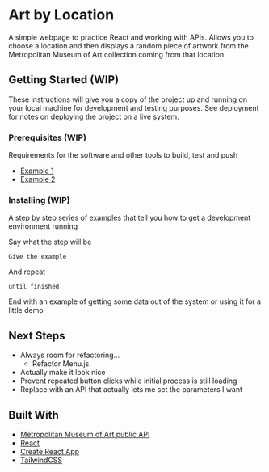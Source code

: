 # Art by Location

A simple webpage to practice React and working with APIs. Allows you to choose a location and then displays a random piece of artwork from the Metropolitan Museum of Art collection coming from that location. 

## Getting Started (WIP)

These instructions will give you a copy of the project up and running on
your local machine for development and testing purposes. See deployment
for notes on deploying the project on a live system.

### Prerequisites (WIP) 

Requirements for the software and other tools to build, test and push 
- [Example 1](https://www.example.com)
- [Example 2](https://www.example.com)

### Installing (WIP) 

A step by step series of examples that tell you how to get a development
environment running

Say what the step will be

    Give the example

And repeat

    until finished

End with an example of getting some data out of the system or using it
for a little demo

## Next Steps 

- Always room for refactoring...
  - Refactor Menu.js 
- Actually make it look nice 
- Prevent repeated button clicks while initial process is still loading 
- Replace with an API that actually lets me set the parameters I want 

## Built With

  - [Metropolitan Museum of Art public API](https://metmuseum.github.io/) 
  - [React](https://reactjs.org/)
  - [Create React App](https://create-react-app.dev/)
  - [TailwindCSS](https://tailwindcss.com/)
